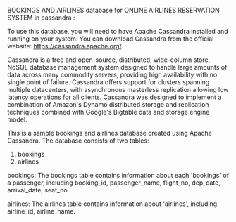 BOOKINGS AND AIRLINES database for ONLINE AIRLINES RESERVATION SYSTEM  in cassandra :

To use this database, you will need to have Apache Cassandra installed and running on your system. You can download Cassandra from the official website: https://cassandra.apache.org/.

Cassandra is a free and open-source, distributed, wide-column store, NoSQL database management system designed to handle large amounts of data across many commodity servers, providing high availability with no single point of failure. Cassandra offers support for clusters spanning multiple datacenters, with asynchronous masterless replication allowing low latency operations for all clients. Cassandra was designed to implement a combination of Amazon's Dynamo distributed storage and replication techniques combined with Google's Bigtable data and storage engine model.

This is a sample bookings and airlines  database created using Apache Cassandra. The database consists of two tables:
1.	bookings
2.	airlines

bookings:
The bookings table contains information about each 'bookings' of a passenger, including booking_id, passenger_name, flight_no, dep_date, arrival_date, seat_no .

airlines:
The airlines table contains information about  'airlines',  including airline_id, airline_name.
